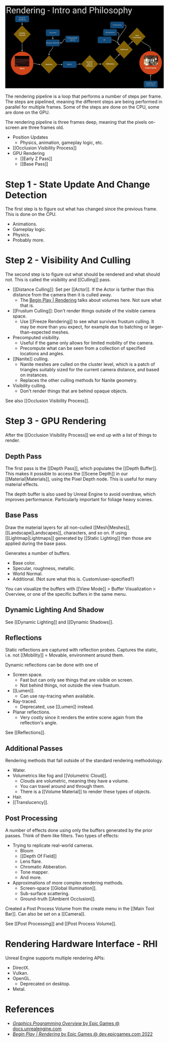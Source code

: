 ![](Images/Rendering_Pipeline_Overview.jpg)

The rendering pipeline is a loop that performs a number of steps per frame.
The steps are pipelined, meaning the different steps are being performed in parallel for multiple frames.
Some of the steps are done on the CPU, some are done on the GPU.


The rendering pipeline is three frames deep, meaning that the pixels on-screen are three frames old.
- Position Updates
	- Physics, animation, gameplay logic, etc.
- [[Occlusion Visibility Process]]
- GPU Rendering
	- [[Early Z Pass]]
	- [[Base Pass]]


# Step 1 - State Update And Change Detection

The first step is to figure out what has changed since the previous frame.
This is done on the CPU.
- Animations.
- Gameplay logic.
- Physics.
- Probably more.


# Step 2 - Visibility And Culling

The second step is to figure out what should be rendered and what should not.
This is called the visibility and [[Culling]] pass.
- [[Distance Culling]]: Set per [[Actor]]. If the Actor is farther than this distance from the camera then it is culled away.
	- The [Begin Play | Rendering](https://dev.epicgames.com/community/learning/tutorials/vyZ1/unreal-engine-begin-play-rendering) talks about volumes here. Not sure what that is.
- [[Frustum Culling]]: Don't render things outside of the visible camera space.
	- Use [[Freeze Rendering]] to see what survives frustum culling. It may be more than you expect, for example due to batching or larger-than-expected meshes.
- Precomputed visibility.
	- Useful if the game only allows for limited mobility of the camera.
	- Precompute what can be seen from a collection of specified locations and angles.
- [[Nanite]] culling.
	- Nanite meshes are culled on the cluster level, which is a patch of triangles suitably sized for the current camera distance, and based on instances.
	- Replaces the other culling methods for Nanite geometry.
- Visibility culling.
	- Don't render things that are behind opaque objects.

See also [[Occlusion Visibility Process]].



# Step 3 - GPU Rendering

After the [[Occlusion Visibility Process]] we end up with a list of things to render.

## Depth Pass

The first pass is the [[Depth Pass]], which populates the [[Depth Buffer]].
This makes it possible to access the [[Scene Depth]] in our [[Material|Materials]], using the Pixel Depth node.
This is useful for many material effects.

The depth buffer is also used by Unreal Engine to avoid overdraw, which improves performance.
Particularly important for foliage heavy scenes.

## Base Pass

Draw the material layers for all non-culled [[Mesh|Meshes]], [[Landscape|Landscapes]], characters, and so on.
If using [[Lightmap|Lightmaps]] generated by [[Static Lighting]] then those are applied during the base pass.

Generates a number of buffers.
- Base color.
- Specular, roughness, metallic.
- World Normal.
- Additional. (Not sure what this is. Custom/user-specified?)

You can visualize the buffers with [[View Mode]] > Buffer Visualization > Overview, or one of the specific buffers in the same menu.


## Dynamic Lighting And Shadow

See [[Dynamic Lighting]] and [[Dynamic Shadows]].


## Reflections

Static reflections are captured with reflection probes.
Captures the static, i.e. not [[Mobility]] = Movable, environment around them.

Dynamic reflections can be done with one of
- Screen space.
	- Fast but can only see things that are visible on screen.
	- Not behind things, not outside the view frustum.
- [[Lumen]].
	- Can use ray-tracing when available.
- Ray-traced.
	- Deprecated, use [[Lumen]] instead.
- Planar reflections.
	- Very costly since it renders the entire scene again from the reflection's angle.

See [[Reflections]].


## Additional Passes

Rendering methods that fall outside of the standard rendering methodology.
- Water.
- Volumetrics like fog and [[Volumetric Cloud]].
	- Clouds are volumetric, meaning they have a volume.
	- You can travel around and through them.
	- There is a [[Volume Material]] to render these types of objects.
- Hair.
- [[Translucency]].


## Post Processing

A number of effects done using only the buffers generated by the prior passes.
Think of them like filters.
Two types of effects:
- Trying to replicate real-world cameras.
	- Bloom
	- [[Depth Of Field]]
	- Lens flare.
	- Chromatic Abberation.
	- Tone mapper.
	- And more.
- Approximations of more complex rendering methods.
	- Screen-space [[Global Illumination]].
	- Sub-surface scattering.
	- Ground-truth [[Ambient Occlusion]].

Created a Post Process Volume from the create menu in the [[Main Tool Bar]].
Can also be set on a [[Camera]].

See [[Post Processing]] and [[Post Process Volume]].


# Rendering Hardware Interface - RHI

Unreal Engine supports multiple rendering APIs:
- DirectX.
- Vulkan.
- OpenGL.
	- Deprecated on desktop.
- Metal.


# References

- [_Graphics Programming Overview_ by Epic Games @ docs.unrealengine.com](https://docs.unrealengine.com/5.0/en-US/graphics-programming-overview-for-unreal-engine/)
- [_Begin Play | Rendering_ by Epic Games @ dev.epicgames.com 2022](https://dev.epicgames.com/community/learning/tutorials/vyZ1/unreal-engine-begin-play-rendering)

